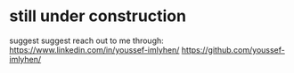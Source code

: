 # still under construction 
suggest suggest reach out to me through:
https://www.linkedin.com/in/youssef-imlyhen/
https://github.com/youssef-imlyhen/
